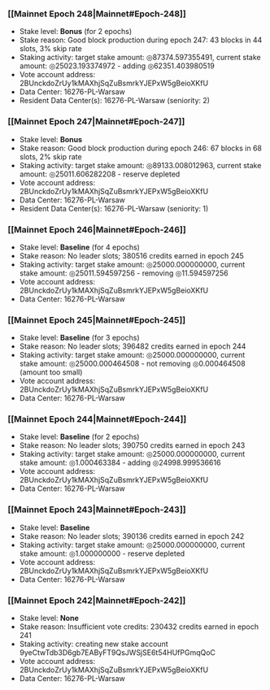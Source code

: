 ### [[Mainnet Epoch 248|Mainnet#Epoch-248]]
* Stake level: **Bonus** (for 2 epochs)
* Stake reason: Good block production during epoch 247: 43 blocks in 44 slots, 3% skip rate
* Staking activity: target stake amount: ◎87374.597355491, current stake amount: ◎25023.193374972 - adding ◎62351.403980519
* Vote account address: 2BUnckdoZrUy1kMAXhjSqZuBsmrkYJEPxW5gBeioXKfU
* Data Center: 16276-PL-Warsaw
* Resident Data Center(s): 16276-PL-Warsaw (seniority: 2)
### [[Mainnet Epoch 247|Mainnet#Epoch-247]]
* Stake level: **Bonus**
* Stake reason: Good block production during epoch 246: 67 blocks in 68 slots, 2% skip rate
* Staking activity: target stake amount: ◎89133.008012963, current stake amount: ◎25011.606282208 - reserve depleted
* Vote account address: 2BUnckdoZrUy1kMAXhjSqZuBsmrkYJEPxW5gBeioXKfU
* Data Center: 16276-PL-Warsaw
* Resident Data Center(s): 16276-PL-Warsaw (seniority: 1)
### [[Mainnet Epoch 246|Mainnet#Epoch-246]]
* Stake level: **Baseline** (for 4 epochs)
* Stake reason: No leader slots; 380516 credits earned in epoch 245
* Staking activity: target stake amount: ◎25000.000000000, current stake amount: ◎25011.594597256 - removing ◎11.594597256
* Vote account address: 2BUnckdoZrUy1kMAXhjSqZuBsmrkYJEPxW5gBeioXKfU
* Data Center: 16276-PL-Warsaw
### [[Mainnet Epoch 245|Mainnet#Epoch-245]]
* Stake level: **Baseline** (for 3 epochs)
* Stake reason: No leader slots; 396482 credits earned in epoch 244
* Staking activity: target stake amount: ◎25000.000000000, current stake amount: ◎25000.000464508 - not removing ◎0.000464508 (amount too small)
* Vote account address: 2BUnckdoZrUy1kMAXhjSqZuBsmrkYJEPxW5gBeioXKfU
* Data Center: 16276-PL-Warsaw
### [[Mainnet Epoch 244|Mainnet#Epoch-244]]
* Stake level: **Baseline** (for 2 epochs)
* Stake reason: No leader slots; 390750 credits earned in epoch 243
* Staking activity: target stake amount: ◎25000.000000000, current stake amount: ◎1.000463384 - adding ◎24998.999536616
* Vote account address: 2BUnckdoZrUy1kMAXhjSqZuBsmrkYJEPxW5gBeioXKfU
* Data Center: 16276-PL-Warsaw
### [[Mainnet Epoch 243|Mainnet#Epoch-243]]
* Stake level: **Baseline**
* Stake reason: No leader slots; 390136 credits earned in epoch 242
* Staking activity: target stake amount: ◎25000.000000000, current stake amount: ◎1.000000000 - reserve depleted
* Vote account address: 2BUnckdoZrUy1kMAXhjSqZuBsmrkYJEPxW5gBeioXKfU
* Data Center: 16276-PL-Warsaw
### [[Mainnet Epoch 242|Mainnet#Epoch-242]]
* Stake level: **None**
* Stake reason: Insufficient vote credits: 230432 credits earned in epoch 241
* Staking activity: creating new stake account 9yeCtwTdb3D6gb7EAByFT9QsJWSjSE6t54HUfPGmqQoC
* Vote account address: 2BUnckdoZrUy1kMAXhjSqZuBsmrkYJEPxW5gBeioXKfU
* Data Center: 16276-PL-Warsaw